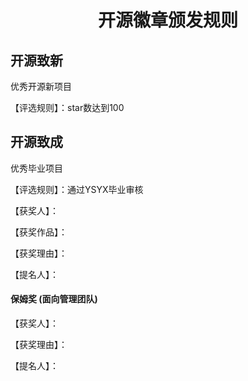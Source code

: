 <div align=center><h1>开源徽章颁发规则</h1></div>

## 开源致新
优秀开源新项目

【评选规则】：star数达到100

## 开源致成
优秀毕业项目

【评选规则】：通过YSYX毕业审核

【获奖人】：

【获奖作品】：

【获奖理由】：

【提名人】：






#### 保姆奖 (面向管理团队)
【获奖人】：

【获奖理由】：

【提名人】：